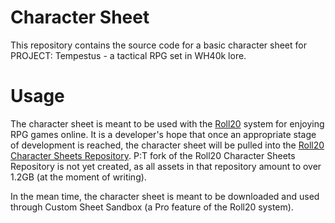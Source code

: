 # Character Sheet
This repository contains the source code for a basic character sheet for PROJECT: Tempestus - a tactical RPG set in WH40k lore.

# Usage

The character sheet is meant to be used with the [Roll20](https://roll20.net/welcome) system for enjoying RPG games online. It is a developer's hope that once an appropriate stage of development is reached, the character sheet will be pulled into the [Roll20 Character Sheets Repository](https://github.com/Roll20/roll20-character-sheets). P:T fork of the Roll20 Character Sheets Repository is not yet created, as all assets in that repository amount to over 1.2GB (at the moment of writing). 

In the mean time, the character sheet is meant to be downloaded and used through Custom Sheet Sandbox (a Pro feature of the Roll20 system).
